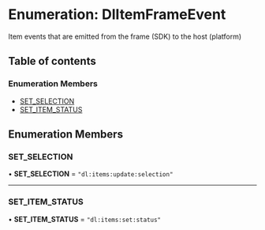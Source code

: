 # Enumeration: DlItemFrameEvent

Item events that are emitted from the frame (SDK) to the host (platform)

## Table of contents

### Enumeration Members

- [SET\_SELECTION](DlItemFrameEvent.md#set_selection)
- [SET\_ITEM\_STATUS](DlItemFrameEvent.md#set_item_status)

## Enumeration Members

### SET\_SELECTION

• **SET\_SELECTION** = ``"dl:items:update:selection"``

___

### SET\_ITEM\_STATUS

• **SET\_ITEM\_STATUS** = ``"dl:items:set:status"``
